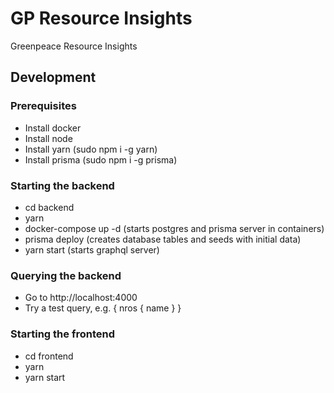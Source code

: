 # GP Resource Insights

Greenpeace Resource Insights

## Development

### Prerequisites

- Install docker
- Install node
- Install yarn (sudo npm i -g yarn)
- Install prisma (sudo npm i -g prisma)

### Starting the backend

- cd backend
- yarn
- docker-compose up -d (starts postgres and prisma server in containers)
- prisma deploy (creates database tables and seeds with initial data)
- yarn start (starts graphql server)

### Querying the backend

- Go to http://localhost:4000
- Try a test query, e.g. { nros { name } }

### Starting the frontend

- cd frontend
- yarn
- yarn start

